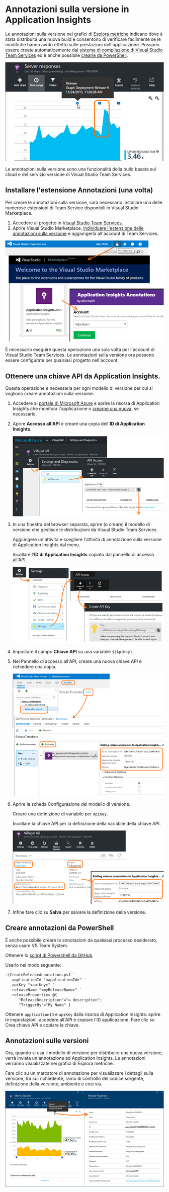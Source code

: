 <properties
    pageTitle="Annotazioni sulla versione per Application Insights | Microsoft Azure"
    description="Aggiungere indicatori della distribuzione o della build ai grafici di Esplora metriche in Application Insights."
    services="application-insights"
    documentationCenter=".net"
    authors="alancameronwills"
    manager="douge"/>

<tags
    ms.service="application-insights"
    ms.workload="tbd"
    ms.tgt_pltfrm="ibiza"
    ms.devlang="na"
    ms.topic="article"
	ms.date="06/28/2016"
    ms.author="awills"/>

# Annotazioni sulla versione in Application Insights

Le annotazioni sulla versione nei grafici di [Esplora metriche](app-insights-metrics-explorer.md) indicano dove è stata distribuita una nuova build e consentono di verificare facilmente se le modifiche hanno avuto effetto sulle prestazioni dell'applicazione. Possono essere create automaticamente dal [sistema di compilazione di Visual Studio Team Services](https://www.visualstudio.com/it-IT/get-started/build/build-your-app-vs) ed è anche possibile [crearle da PowerShell](#create-annotations-from-powershell).

![Esempi di annotazioni con correlazione visibile con il tempo di risposta del server](./media/app-insights-annotations/00.png)

Le annotazioni sulla versione sono una funzionalità della build basata sul cloud e del servizio versione di Visual Studio Team Services.

## Installare l'estensione Annotazioni (una volta)

Per creare le annotazioni sulla versione, sarà necessario installare una delle numerose estensioni di Team Service disponibili in Visual Studio Marketplace.

1. Accedere al progetto in [Visual Studio Team Services](https://www.visualstudio.com/it-IT/get-started/setup/sign-up-for-visual-studio-online).
2. Aprire Visual Studio Marketplace, [individuare l'estensione delle annotazioni sulla versione](https://marketplace.visualstudio.com/items/ms-appinsights.appinsightsreleaseannotations) e aggiungerla all'account di Team Services.

![Nell'angolo in alto a destra della pagina Web di Team Services aprire il marketplace. Scegliere Visual Studio Team Services, quindi nella sezione relativa a compilazione e rilascio scegliere Altre informazioni.](./media/app-insights-annotations/10.png)

È necessario eseguire questa operazione una sola volta per l'account di Visual Studio Team Services. Le annotazioni sulla versione ora possono essere configurate per qualsiasi progetto nell'account.

## Ottenere una chiave API da Application Insights.

Questa operazione è necessaria per ogni modello di versione per cui si vogliono creare annotazioni sulla versione.


1. Accedere al [portale di Microsoft Azure](https://portal.azure.com) e aprire la risorsa di Application Insights che monitora l'applicazione o [crearne una nuova](app-insights-overview.md), se necessario.
2. Aprire **Accesso all'API** e creare una copia dell'**ID di Application Insights**.

    ![In portal.azure.com, aprire la risorsa di Application Insights e scegliere Settings. Aprire API Access. Copiare l'ID applicazione](./media/app-insights-annotations/20.png)

2. In una finestra del browser separata, aprire (o creare) il modello di versione che gestisce le distribuzioni da Visual Studio Team Services.

    Aggiungere un'attività e scegliere l'attività di annotazione sulla versione di Application Insights dal menu.

    Incollare l'**ID di Application Insights** copiato dal pannello di accesso all'API.

    ![In Visual Studio Team Services, aprire Release, selezionare una versione di rilascio e scegliere Edit. Fare clic su Add Task e scegliere l'annotazione sulla versione di Application Insights. Incollare l'Id di Application Insights.](./media/app-insights-annotations/30.png)

3. Impostare il campo **Chiave API** su una variabile `$(ApiKey)`.

4. Nel Pannello di accesso all'API, creare una nuova chiave API e richiedere una copia.

    ![Nel Pannello di accesso all'API nella finestra di Azure, fare clic su Crea chiave API. Inserire un commento, controllare le annotazioni di scrittura e fare clic su Genera chiave. Copiare la nuova chiave.](./media/app-insights-annotations/40.png)

4. Aprire la scheda Configurazione del modello di versione.

    Creare una definizione di variabile per `ApiKey`.

    Incollare la chiave API per la definizione della variabile della chiave API.

    ![Nella finestra Servizi per i team, selezionare la scheda Configurazione e fare clic su Aggiungi variabile. Impostare il nome della chiave API e incollare la chiave appena generata nel Valore.](./media/app-insights-annotations/50.png)


5. Infine fare clic su **Salva** per salvare la definizione della versione.

## Creare annotazioni da PowerShell

È anche possibile creare le annotazioni da qualsiasi processo desiderato, senza usare VS Team System.

Ottenere lo [script di Powershell da GitHub](https://github.com/Microsoft/ApplicationInsights-Home/blob/master/API/CreateReleaseAnnotation.ps1).

Usarlo nel modo seguente:

    .\CreateReleaseAnnotation.ps1 `
      -applicationId "<applicationId>" `
      -apiKey "<apiKey>" `
      -releaseName "<myReleaseName>" `
      -releaseProperties @{
          "ReleaseDescription"="a description";
          "TriggerBy"="My Name" }

Ottenere `applicationId` e `apiKey` dalla risorsa di Application Insights: aprire le impostazioni, accedere all'API e copiare l'ID applicazione. Fare clic su Crea chiave API e copiare la chiave.

## Annotazioni sulle versioni

Ora, quando si usa il modello di versione per distribuire una nuova versione, verrà inviata un'annotazione ad Application Insights. Le annotazioni verranno visualizzate nei grafici di Esplora metriche.

Fare clic su un marcatore di annotazione per visualizzare i dettagli sulla versione, tra cui richiedente, ramo di controllo del codice sorgente, definizione della versione, ambiente e così via.


![Fare clic su un marcatore di annotazione della versione.](./media/app-insights-annotations/60.png)

<!---HONumber=AcomDC_0713_2016-->